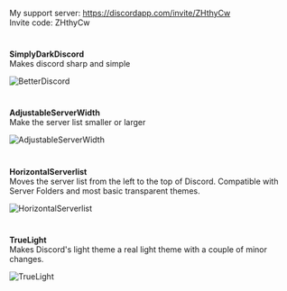 My support server: https://discordapp.com/invite/ZHthyCw  
Invite code: ZHthyCw

#

**SimplyDarkDiscord**  
Makes discord sharp and simple
  
![BetterDiscord](https://i.imgur.com/ecyCfGc.jpg)

#

**AdjustableServerWidth**  
Make the server list smaller or larger
  
![AdjustableServerWidth](https://i.imgur.com/2KuvHaV.jpg)

#

**HorizontalServerlist**  
Moves the server list from the left to the top of Discord. Compatible with Server Folders and most basic transparent themes.
  
![HorizontalServerlist](https://raw.githubusercontent.com/Gibbu/BetterDiscord-Themes/master/HorizontalServerlist/Previews/Main.jpg)

#

**TrueLight**  
Makes Discord's light theme a real light theme with a couple of minor changes.
  
![TrueLight](https://raw.githubusercontent.com/Gibbu/BetterDiscord-Themes/master/TrueLight/Previews/Preview.jpg)
